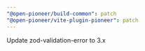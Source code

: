 ```yaml
---
"@open-pioneer/build-common": patch
"@open-pioneer/vite-plugin-pioneer": patch
---
```


Update zod-validation-error to 3.x
